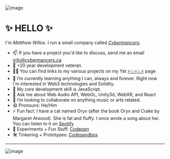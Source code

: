 ![image](https://user-images.githubusercontent.com/889851/162593002-aba465e1-ef0a-4599-b5e9-10a218654597.png)

# ✨ HELLO ✨

I'm _Matthew Willox_. I run a small company called _[Cybermancers](https://cybermancers.ca)._ 

- 📫 If you have a project you'd like to discuss, send me an email [info@cybermancers.ca](mailto:info@cybermances.ca)
- 👴 +20 year development veteran. 
- 🧑‍🍳 You can find links to my various projects on my Yat [⚡💥⭐💥⚡](https://y.at/⚡💥⭐💥⚡) page
- 🌱 I’m currently learning anything I can, always and forever. Right now I'm interested in Web3 technologies and Solidity.
- 💪 My _core_ development skill is JavaScript.
- 💬 Ask me about Web Audio API, WebGL, Unity3d, WebXR, and React
- 👯 I’m looking to collaborate on anything music or arts related.
- 😄 Pronouns: He/Him
- ⚡ Fun fact: I have a cat named Oryx (after the book Oryx and Crake by Margaret Atwood). She is fat and fluffy. I once wrote a song about her. You can listen to it on [Spotify](https://open.spotify.com/track/27JPeIK9G3NPBO0jY3pbRE?si=7XHa9s4kQuWeqbdoP4FzFg)
- 🧪 Experiments + Fun Stuff: [Codepen](https://codepen.io/mwmwmw)
- 🛠️ Tinkering + Prototypes: [Codesandbox](https://codesandbox.io/u/mwmwmw)

-----

![image](https://user-images.githubusercontent.com/889851/162593392-84f87710-7d8c-4860-b0c2-d1cddfbf9d7d.png)
